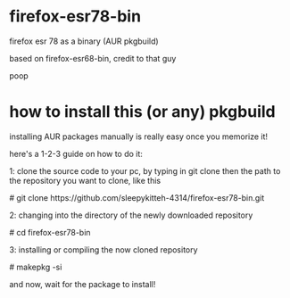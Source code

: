 # firefox-esr78-bin
<p>firefox esr 78 as a binary (AUR pkgbuild)</p>
<p>based on firefox-esr68-bin, credit to that guy</p>
<p>poop</p>

# how to install this (or any) pkgbuild
<p>installing AUR packages manually is really easy once you memorize it!</p>
<p>here's a 1-2-3 guide on how to do it:</p>
<p>1: clone the source code to your pc, by typing in git clone then the path to the repository you want to clone, like this</p>
<p>     # git clone https://github.com/sleepykitteh-4314/firefox-esr78-bin.git</p>
<p>2: changing into the directory of the newly downloaded repository</p>
<p>     # cd firefox-esr78-bin</p>
<p>3: installing or compiling the now cloned repository</p>
<p>     # makepkg -si</p>
<p>and now, wait for the package to install!</p>
